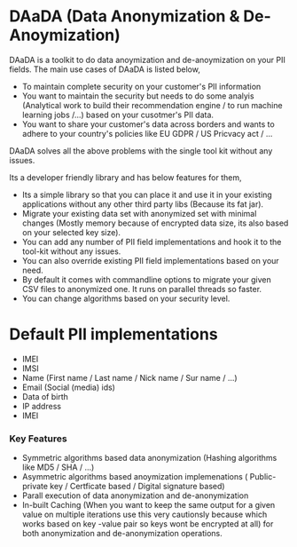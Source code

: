 # DAaDA (Data Anonymization & De-Anoymization)

DAaDA is a toolkit to do data anoymization and de-anoymization on your PII fields. The main use cases of DAaDA is listed below,
  - To maintain complete security on your customer's PII information
  - You want to maintain the security but needs to do some analyis (Analytical work to build their recommendation engine / to run machine learning jobs /...) based on your cusotmer's PII data.
  - You want to share your customer's data across borders and wants to adhere to your country's policies like EU GDPR / US Pricvacy act / ...  

DAaDA solves all the above problems with the single tool kit without any issues.

Its a developer friendly library and has below features for them,

  - Its a simple library so that you can place it and use it in your existing applications without any other third party libs (Because its fat jar).
  - Migrate your existing data set with anonymized set with minimal changes (Mostly memory because of encrypted data size, its also based on your selected key size).
  - You can add any number of PII field implementations and hook it to the tool-kit without any issues.
  - You can also override existing PII field implementations based on your need.
  - By default it comes with commandline options to migrate your given CSV files to anonymized one. It runs on parallel threads so faster.
  - You can change algorithms based on your security level. 
  
# Default PII implementations

  - IMEI
  - IMSI
  - Name (First name / Last name / Nick name / Sur name / ...)
  - Email (Social (media) ids)
  - Data of birth
  - IP address
  - IMEI


### Key Features
  - Symmetric algorithms based data anonymization (Hashing algorithms like MD5 / SHA / ...)
  - Asymmetric algorithms based anoymization implemenations ( Public-private key / Certficate based / Digital signature based)
  - Parall execution of data anonymization and de-anonymization
  - In-built Caching (When you want to keep the same output for a given value on multiple iterations use this very cautionsly because which works based on key -value pair so keys wont be encrypted at all) for both anonymization and de-anonymization operations.
